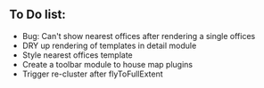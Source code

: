 ## To Do list:

 - Bug: Can't show nearest offices after rendering a single offices
 - DRY up rendering of templates in detail module
 - Style nearest offices template
 - Create a toolbar module to house map plugins
 - Trigger re-cluster after flyToFullExtent
